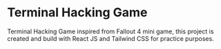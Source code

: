 # Terminal Hacking Game
 Terminal Hacking Game inspired from Fallout 4 mini game, this project is created and build with React JS and Tailwind CSS for practice purposes.
